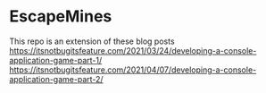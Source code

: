 # EscapeMines

This repo is an extension of these blog posts
https://itsnotbugitsfeature.com/2021/03/24/developing-a-console-application-game-part-1/
https://itsnotbugitsfeature.com/2021/04/07/developing-a-console-application-game-part-2/
